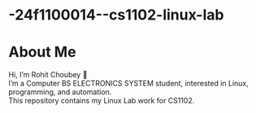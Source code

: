 # -24f1100014--cs1102-linux-lab
# About Me

Hi, I’m Rohit Choubey 👋  
I’m a Computer BS ELECTRONICS SYSTEM student, interested in Linux, programming, and automation.  
This repository contains my Linux Lab work for CS1102.  

